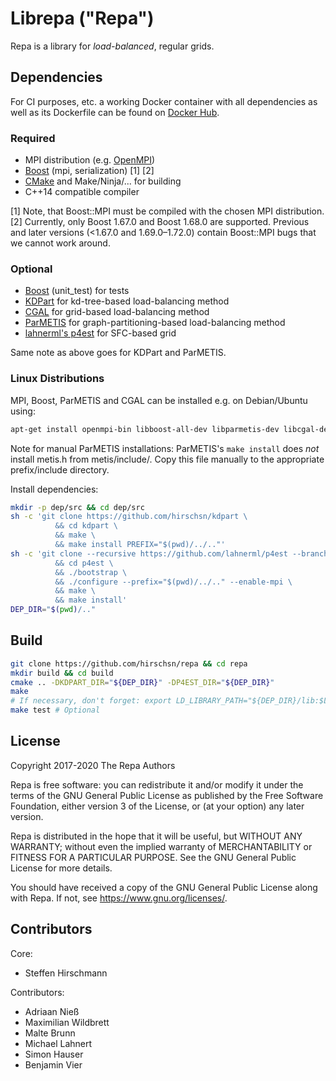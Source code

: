 # Librepa ("Repa")

Repa is a library for *load-balanced*, regular grids.

## Dependencies

For CI purposes, etc. a working Docker container with all dependencies as well as its Dockerfile can be found on [Docker Hub](https://hub.docker.com/r/hirschsn/repa).

### Required

- MPI distribution (e.g. [OpenMPI](https://www.open-mpi.org/))
- [Boost](https://www.boost.org/) (mpi, serialization) [1] [2]
- [CMake](https://cmake.org/) and Make/Ninja/... for building
- C++14 compatible compiler

[1] Note, that Boost::MPI must be compiled with the chosen MPI distribution. <br/>
[2] Currently, only Boost 1.67.0 and Boost 1.68.0 are supported. Previous and later versions (<1.67.0 and 1.69.0–1.72.0) contain Boost::MPI bugs that we cannot work around.

### Optional

- [Boost](https://www.boost.org/) (unit_test) for tests
- [KDPart](https://github.com/hirschsn/kdpart) for kd-tree-based load-balancing method
- [CGAL](https://www.cgal.org/) for grid-based load-balancing method
- [ParMETIS](http://glaros.dtc.umn.edu/gkhome/metis/parmetis/overview) for graph-partitioning-based load-balancing method
- [lahnerml's p4est](https://github.com/lahnerml/p4est/tree/p4est-ESPResSo-integration) for SFC-based grid

Same note as above goes for KDPart and ParMETIS.

### Linux Distributions

MPI, Boost, ParMETIS and CGAL can be installed e.g. on Debian/Ubuntu using:

```sh
apt-get install openmpi-bin libboost-all-dev libparmetis-dev libcgal-dev cmake
```

Note for manual ParMETIS installations: ParMETIS's `make install` does *not* install metis.h from metis/include/. Copy this file manually to the appropriate prefix/include directory.

Install dependencies:

```sh
mkdir -p dep/src && cd dep/src
sh -c 'git clone https://github.com/hirschsn/kdpart \
          && cd kdpart \
          && make \
          && make install PREFIX="$(pwd)/../.."'
sh -c 'git clone --recursive https://github.com/lahnerml/p4est --branch p4est-ESPResSo-integration \
          && cd p4est \
          && ./bootstrap \
          && ./configure --prefix="$(pwd)/../.." --enable-mpi \
          && make \
          && make install'
DEP_DIR="$(pwd)/.."
```

## Build

```sh
git clone https://github.com/hirschsn/repa && cd repa
mkdir build && cd build
cmake .. -DKDPART_DIR="${DEP_DIR}" -DP4EST_DIR="${DEP_DIR}"
make
# If necessary, don't forget: export LD_LIBRARY_PATH="${DEP_DIR}/lib:$LD_LIBRARY_PATH"
make test # Optional
```

## License

Copyright 2017-2020 The Repa Authors

Repa is free software: you can redistribute it and/or modify
it under the terms of the GNU General Public License as published by
the Free Software Foundation, either version 3 of the License, or
(at your option) any later version.

Repa is distributed in the hope that it will be useful,
but WITHOUT ANY WARRANTY; without even the implied warranty of
MERCHANTABILITY or FITNESS FOR A PARTICULAR PURPOSE.  See the
GNU General Public License for more details.

You should have received a copy of the GNU General Public License
along with Repa.  If not, see <https://www.gnu.org/licenses/>.

## Contributors

Core:

- Steffen Hirschmann

Contributors:

- Adriaan Nieß
- Maximilian Wildbrett
- Malte Brunn
- Michael Lahnert
- Simon Hauser
- Benjamin Vier
